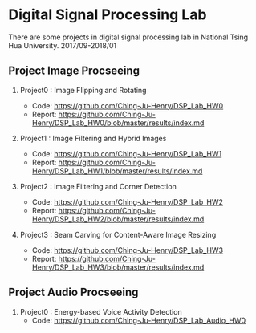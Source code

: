 # Digital Signal Processing Lab
There are some projects in digital signal processing lab  in National Tsing Hua University. 2017/09-2018/01

## Project Image Procseeing
1. Project0 : Image Flipping and Rotating
      * Code: https://github.com/Ching-Ju-Henry/DSP_Lab_HW0
      * Report: https://github.com/Ching-Ju-Henry/DSP_Lab_HW0/blob/master/results/index.md
      
2. Project1 : Image Filtering and Hybrid Images
      * Code: https://github.com/Ching-Ju-Henry/DSP_Lab_HW1
      * Report: https://github.com/Ching-Ju-Henry/DSP_Lab_HW1/blob/master/results/index.md

3. Project2 : Image Filtering and Corner Detection
      * Code: https://github.com/Ching-Ju-Henry/DSP_Lab_HW2
      * Report: https://github.com/Ching-Ju-Henry/DSP_Lab_HW2/blob/master/results/index.md

4. Project3 : Seam Carving for Content-Aware Image Resizing
      * Code: https://github.com/Ching-Ju-Henry/DSP_Lab_HW3
      * Report: https://github.com/Ching-Ju-Henry/DSP_Lab_HW3/blob/master/results/index.md
      
## Project Audio Procseeing
1. Project0 : Energy-based Voice Activity Detection
      * Code: https://github.com/Ching-Ju-Henry/DSP_Lab_Audio_HW0
